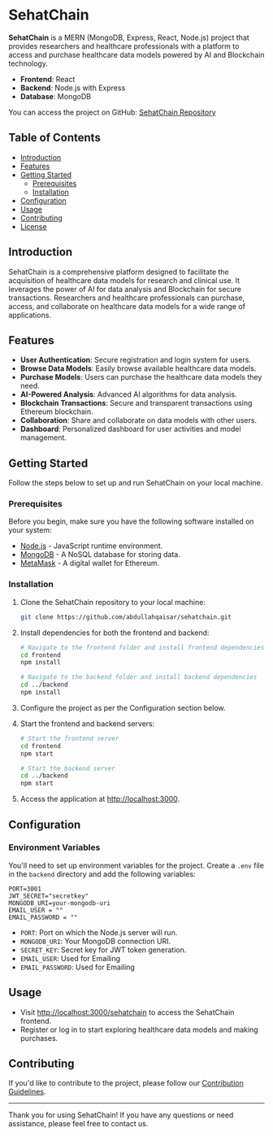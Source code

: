 # SehatChain

**SehatChain** is a MERN (MongoDB, Express, React, Node.js) project that provides researchers and healthcare professionals with a platform to access and purchase healthcare data models powered by AI and Blockchain technology.

- **Frontend**: React
- **Backend**: Node.js with Express
- **Database**: MongoDB

You can access the project on GitHub: [SehatChain Repository](https://github.com/abdullahqaisar/sehatchain)

## Table of Contents

- [Introduction](#introduction)
- [Features](#features)
- [Getting Started](#getting-started)
  - [Prerequisites](#prerequisites)
  - [Installation](#installation)
- [Configuration](#configuration)
- [Usage](#usage)
- [Contributing](#contributing)
- [License](#license)

## Introduction

SehatChain is a comprehensive platform designed to facilitate the acquisition of healthcare data models for research and clinical use. It leverages the power of AI for data analysis and Blockchain for secure transactions. Researchers and healthcare professionals can purchase, access, and collaborate on healthcare data models for a wide range of applications.

## Features

- **User Authentication**: Secure registration and login system for users.
- **Browse Data Models**: Easily browse available healthcare data models.
- **Purchase Models**: Users can purchase the healthcare data models they need.
- **AI-Powered Analysis**: Advanced AI algorithms for data analysis.
- **Blockchain Transactions**: Secure and transparent transactions using Ethereum blockchain.
- **Collaboration**: Share and collaborate on data models with other users.
- **Dashboard**: Personalized dashboard for user activities and model management.

## Getting Started

Follow the steps below to set up and run SehatChain on your local machine.

### Prerequisites

Before you begin, make sure you have the following software installed on your system:

- [Node.js](https://nodejs.org/) - JavaScript runtime environment.
- [MongoDB](https://www.mongodb.com/) - A NoSQL database for storing data.
- [MetaMask](https://metamask.io/) - A digital wallet for Ethereum.

### Installation

1. Clone the SehatChain repository to your local machine:

   ```bash
   git clone https://github.com/abdullahqaisar/sehatchain.git
   ```

2. Install dependencies for both the frontend and backend:

   ```bash
   # Navigate to the frontend folder and install frontend dependencies
   cd frontend
   npm install

   # Navigate to the backend folder and install backend dependencies
   cd ../backend
   npm install
   ```

3. Configure the project as per the Configuration section below.

4. Start the frontend and backend servers:

   ```bash
   # Start the frontend server
   cd frontend
   npm start

   # Start the backend server
   cd ../backend
   npm start
   ```

5. Access the application at [http://localhost:3000](http://localhost:3000).

## Configuration

### Environment Variables

You'll need to set up environment variables for the project. Create a `.env` file in the `backend` directory and add the following variables:

```env
PORT=3001
JWT_SECRET="secretkey"
MONGODB_URI=your-mongodb-uri
EMAIL_USER = ""
EMAIL_PASSWORD = ""
```

- `PORT`: Port on which the Node.js server will run.
- `MONGODB_URI`: Your MongoDB connection URI.
- `SECRET_KEY`: Secret key for JWT token generation.
- `EMAIL_USER`: Used for Emailing
- `EMAIL_PASSWORD`: Used for Emailing
## Usage

- Visit [http://localhost:3000/sehatchain](http://localhost:3000/sehatchain) to access the SehatChain frontend.
- Register or log in to start exploring healthcare data models and making purchases.

## Contributing

If you'd like to contribute to the project, please follow our [Contribution Guidelines](CONTRIBUTING.md).

---

Thank you for using SehatChain! If you have any questions or need assistance, please feel free to contact us.